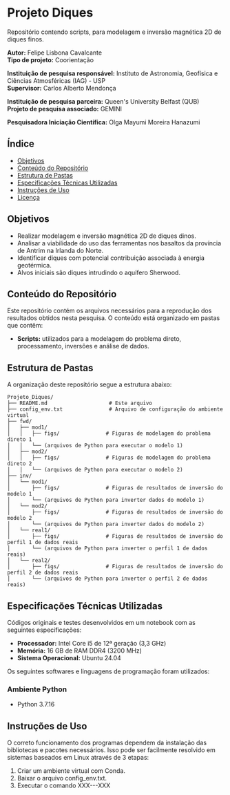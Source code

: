 # Projeto Diques

Repositório contendo scripts, para modelagem e inversão magnética 2D de diques finos.

**Autor:** Felipe Lisbona Cavalcante  
**Tipo de projeto:** Coorientação  

**Instituição de pesquisa responsável:** Instituto de Astronomia, Geofísica e Ciências Atmosféricas (IAG) - USP  
**Supervisor:** Carlos Alberto Mendonça

**Instituição de pesquisa parceira:** Queen's University Belfast (QUB)  
**Projeto de pesquisa associado:** GEMINI  

**Pesquisadora Iniciação Científica:** Olga Mayumi Moreira Hanazumi

## Índice

- [Objetivos](#objetivos)
- [Conteúdo do Repositório](#conteúdo-do-repositório)
- [Estrutura de Pastas](#estrutura-de-pastas)
- [Especificações Técnicas Utilizadas](#especificações-técnicas-utilizadas)
- [Instruções de Uso](#instruções-de-uso)
- [Licença](#licença)

## Objetivos

- Realizar modelagem e inversão magnética 2D de diques dinos.
- Analisar a viabilidade do uso das ferramentas nos basaltos da província de Antrim na Irlanda do Norte.
- Identificar diques com potencial contribuição associada à energia geotérmica.
- Alvos iniciais são diques intrudindo o aquífero Sherwood.

## Conteúdo do Repositório

Este repositório contém os arquivos necessários para a reprodução dos resultados obtidos nesta pesquisa. O conteúdo está organizado em pastas que contêm:

- **Scripts:** utilizados para a modelagem do problema direto, processamento, inversões e análise de dados.

## Estrutura de Pastas

A organização deste repositório segue a estrutura abaixo:

```plaintext
Projeto_Diques/
├── README.md                    # Este arquivo
├── config_env.txt               # Arquivo de configuração do ambiente virtual
├── fwd/
│   ├── mod1/
│   │   ├── figs/               # Figuras de modelagem do problema direto 1
│   │   └── (arquivos de Python para executar o modelo 1)
│   ├── mod2/
│   │   ├── figs/               # Figuras de modelagem do problema direto 2
│   │   └── (arquivos de Python para executar o modelo 2)
├── inv/
│   └── mod1/
│       ├── figs/               # Figuras de resultados de inversão do modelo 1          
│       └── (arquivos de Python para inverter dados do modelo 1)
│   └── mod2/
│       ├── figs/               # Figuras de resultados de inversão do modelo 2          
│       └── (arquivos de Python para inverter dados do modelo 2)
│   └── real1/
│       ├── figs/               # Figuras de resultados de inversão do perfil 1 de dados reais          
│       └── (arquivos de Python para inverter o perfil 1 de dados reais)
│   └── real2/
│       ├── figs/               # Figuras de resultados de inversão do perfil 2 de dados reais          
│       └── (arquivos de Python para inverter o perfil 2 de dados reais)
```


## Especificações Técnicas Utilizadas

Códigos originais e testes desenvolvidos em um notebook com as seguintes especificações:

- **Processador:** Intel Core i5 de 12ª geração (3,3 GHz)
- **Memória:** 16 GB de RAM DDR4 (3200 MHz)
- **Sistema Operacional:** Ubuntu 24.04

Os seguintes softwares e linguagens de programação foram utilizados:

### Ambiente Python
- Python 3.7.16

## Instruções de Uso

O correto funcionamento dos programas dependem da instalação das bibliotecas e pacotes necessários. 
Isso pode ser facilmente resolvido em sistemas baseados em Linux através de 3 etapas: 
  1. Criar um ambiente virtual com Conda.
  2. Baixar o arquivo config_env.txt.
  3. Executar o comando XXX---XXX
